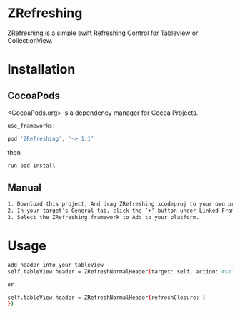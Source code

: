# ZRefreshing

ZRefreshing is a simple swift Refreshing Control for Tableview or CollectionView.

# Installation
## CocoaPods
<CocoaPods.org> is a dependency manager for Cocoa Projects.
``` bash 
use_frameworks!

pod 'ZRefreshing', '~> 1.1’
``` 

then
``` bash 
run pod install 
```

## Manual

``` bash 
1. Download this project, And drag ZRefreshing.xcodeproj to your own project.
2. In your target’s General tab, click the ’+’ button under Linked Frameworks and Libraries.
3. Select the ZRefreshing.framework to Add to your platform. 
```

# Usage 

``` bash
add header into your tableView
self.tableView.header = ZRefreshNormalHeader(target: self, action: #selector(self.loadData(_:)));

or

self.tableView.header = ZRefreshNormalHeader(refreshClosure: {
})
```